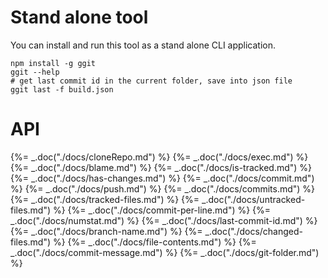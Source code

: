 # Stand alone tool

You can install and run this tool as a stand alone CLI application.

    npm install -g ggit
    ggit --help
    # get last commit id in the current folder, save into json file
    ggit last -f build.json

# API

{%= _.doc("./docs/cloneRepo.md") %}
{%= _.doc("./docs/exec.md") %}
{%= _.doc("./docs/blame.md") %}
{%= _.doc("./docs/is-tracked.md") %}
{%= _.doc("./docs/has-changes.md") %}
{%= _.doc("./docs/commit.md") %}
{%= _.doc("./docs/push.md") %}
{%= _.doc("./docs/commits.md") %}
{%= _.doc("./docs/tracked-files.md") %}
{%= _.doc("./docs/untracked-files.md") %}
{%= _.doc("./docs/commit-per-line.md") %}
{%= _.doc("./docs/numstat.md") %}
{%= _.doc("./docs/last-commit-id.md") %}
{%= _.doc("./docs/branch-name.md") %}
{%= _.doc("./docs/changed-files.md") %}
{%= _.doc("./docs/file-contents.md") %}
{%= _.doc("./docs/commit-message.md") %}
{%= _.doc("./docs/git-folder.md") %}

